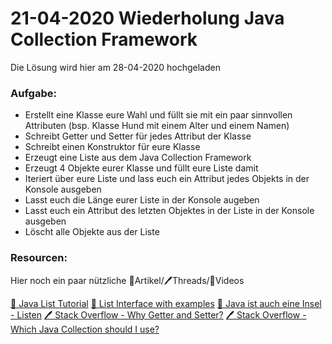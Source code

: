 # 21-04-2020 Wiederholung Java Collection Framework

Die Lösung wird hier am 28-04-2020 hochgeladen

### Aufgabe:

- Erstellt eine Klasse eure Wahl und füllt sie mit ein paar sinnvollen Attributen (bsp. Klasse Hund mit einem Alter und einem Namen)
- Schreibt Getter und Setter für jedes Attribut der Klasse
- Schreibt einen Konstruktor für eure Klasse
- Erzeugt eine Liste aus dem Java Collection Framework  
- Erzeugt 4 Objekte eurer Klasse und füllt eure Liste damit
- Iteriert über eure Liste und lass euch ein Attribut jedes Objekts in der Konsole ausgeben
- Lasst euch die Länge eurer Liste in der Konsole augeben
- Lasst euch ein Attribut des letzten Objektes in der Liste in der Konsole ausgeben
- Löscht alle Objekte aus der Liste

### Resourcen:
Hier noch ein paar nützliche 📃Artikel/🖊️Threads/🎥Videos

[🎥 Java List Tutorial](https://www.youtube.com/watch?v=d3QbptJRln4)
[📃 List Interface with examples](https://www.geeksforgeeks.org/list-interface-java-examples/)
[📃 Java ist auch eine Insel - Listen](http://openbook.rheinwerk-verlag.de/javainsel9/javainsel_13_003.htm#mjf4178c97cb04d7bdd4be130334579516)
[🖊️ Stack Overflow - Why Getter and Setter?](https://stackoverflow.com/questions/1568091/why-use-getters-and-setters-accessors)
[🖊️ Stack Overflow - Which Java Collection should I use?](https://stackoverflow.com/questions/21974361/which-java-collection-should-i-use)
